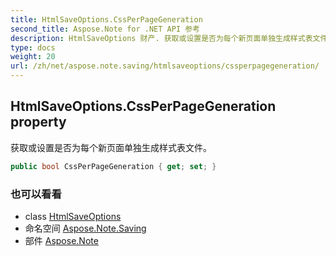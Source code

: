 ```yaml
---
title: HtmlSaveOptions.CssPerPageGeneration
second_title: Aspose.Note for .NET API 参考
description: HtmlSaveOptions 财产. 获取或设置是否为每个新页面单独生成样式表文件
type: docs
weight: 20
url: /zh/net/aspose.note.saving/htmlsaveoptions/cssperpagegeneration/
---
```

## HtmlSaveOptions.CssPerPageGeneration property

获取或设置是否为每个新页面单独生成样式表文件。

```csharp
public bool CssPerPageGeneration { get; set; }
```

### 也可以看看

* class [HtmlSaveOptions](../)
* 命名空间 [Aspose.Note.Saving](../../htmlsaveoptions/)
* 部件 [Aspose.Note](../../../)



